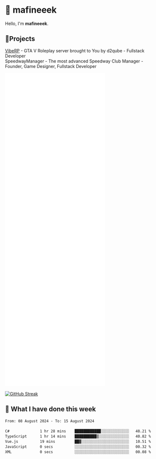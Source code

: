 # 👋 mafineeek
Hello, I'm **mafineeek**.

## 📝Projects

[VibeRP](https://v-rp.pl) - GTA V Roleplay server brought to You by d2qube - Fullstack Developer<br/>
SpeedwayManager - The most advanced Speedway Club Manager - Founder, Game Designer, Fullstack Developer


![](./github-metrics.svg)

[![GitHub Streak](https://streak-stats.demolab.com/?user=mafineeek)](https://git.io/streak-stats)

## 📰 What I have done this week
<!--START_SECTION:waka-->

```txt
From: 08 August 2024 - To: 15 August 2024

C#              1 hr 28 mins    ████████████░░░░░░░░░░░░░   48.21 %
TypeScript      1 hr 14 mins    ██████████▒░░░░░░░░░░░░░░   40.82 %
Vue.js          19 mins         ██▓░░░░░░░░░░░░░░░░░░░░░░   10.51 %
JavaScript      0 secs          ░░░░░░░░░░░░░░░░░░░░░░░░░   00.32 %
XML             0 secs          ░░░░░░░░░░░░░░░░░░░░░░░░░   00.08 %
```

<!--END_SECTION:waka-->
